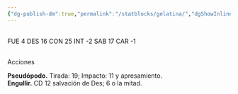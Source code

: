 ```yaml
---
{"dg-publish-dm":true,"permalink":"/statblocks/gelatina/","dgShowInlineTitle":"false"}
---
```


<p><span><span style="display:none"> AC:<span id="ac"><strong>8</strong></span> | HP: <span id="hp">45</span> | IN: <span id="in">-4</span></span></span></p><p><span><div data-callout-metadata="" data-callout-fold="" data-callout="example" class="callout node-insert-event"><div class="callout-title" dir="auto"><div class="callout-icon"><svg width="16" height="16"></svg></div><div class="callout-title-inner">FUE <span class="dice-roller no-icon" aria-label-position="top" data-dice="d20+2" aria-label="d20+2
[2]+2"><span class="dice-roller-result">4</span></span> DES <span class="dice-roller no-icon" aria-label-position="top" data-dice="d20+-4" aria-label="d20+-4
[20]+-4"><span class="dice-roller-result">16</span></span> CON <span class="dice-roller no-icon is-max" aria-label-position="top" data-dice="d20+5" aria-label="d20+5
[20]+5"><span class="dice-roller-result">25</span></span> INT <span class="dice-roller no-icon" aria-label-position="top" data-dice="d20+-5" aria-label="d20+-5
[3]+-5"><span class="dice-roller-result">-2</span></span> SAB <span class="dice-roller no-icon" aria-label-position="top" data-dice="d20+-2" aria-label="d20+-2
[19]+-2"><span class="dice-roller-result">17</span></span> CAR <span class="dice-roller no-icon" aria-label-position="top" data-dice="d20+-5" aria-label="d20+-5
[4]+-5"><span class="dice-roller-result">-1</span></span></div></div></div></span></p><p><span><div data-callout-metadata="" data-callout-fold="" data-callout="danger" class="callout node-insert-event"><div class="callout-title" dir="auto"><div class="callout-icon"><svg width="16" height="16"></svg></div><div class="callout-title-inner">Acciones</div></div><div class="callout-content">
<p dir="auto"><strong>Pseudópodo.</strong> Tirada: <span class="dice-roller no-icon" aria-label-position="top" data-dice="d20+4" aria-label="d20+4
[15]+4"><span class="dice-roller-result">19</span></span>; Impacto: <span class="dice-roller no-icon" aria-label-position="top" data-dice="3d6+2" aria-label="3d6+2
[3, 4, 2]+2"><span class="dice-roller-result">11</span></span> y apresamiento.<br>
<strong>Engullir.</strong> CD 12 salvación de Des; <span class="dice-roller no-icon" aria-label-position="top" data-dice="3d6" aria-label="3d6
[4, 1, 1]"><span class="dice-roller-result">6</span></span> o la mitad.</p>
</div></div></span></p>